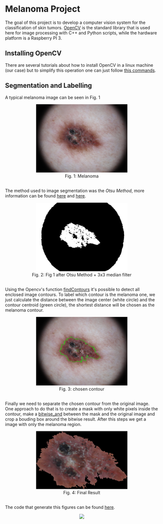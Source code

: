 # Melanoma Project

The goal of this project is to develop a computer vision system for the classification of skin tumors. [OpenCV](http://opencv.org/) is the standard library that is used here for image processing with C++ and Python scripts, while the hardware platform is a Raspberry PI 3.

## Installing OpenCV

There are several tutorials about how to install OpenCV in a linux machine (our case) but to simplify this operation one can just follow [this commands](https://github.com/Bianorz/melanoma/blob/master/command_seq_inst_opencv3.txt).

## Segmentation and Labelling

A typical melanoma image can be seen in Fig. 1    
<p align="center">
  <img src="https://raw.githubusercontent.com/Bianorz/melanoma/master/segImEx/Original_Image.png" width="300">
  <b></b><br>
  Fig. 1: Melanoma
  <br><br>
</p>

The method used to image segmentation was the *Otsu Method*, more information can be found [here](http://www.labbookpages.co.uk/software/imgProc/otsuThreshold.html) and [here](http://docs.opencv.org/3.2.0/d7/d4d/tutorial_py_thresholding.html).


<p align="center">
  <img src="https://raw.githubusercontent.com/Bianorz/melanoma/master/segImEx/Image_after_segmentation_median_filter.png" width="300">
  <b></b><br>
  Fig. 2: Fig 1 after Otsu Method + 3x3 median filter
  <br><br>
</p>


Using the Opencv's function [findContours](http://docs.opencv.org/2.4/modules/imgproc/doc/structural_analysis_and_shape_descriptors.html?highlight=findcontours#findcontours) it's possible to detect all enclosed image contours. To label which contour is the melanoma one, we just calculate the distance between the image center (white circle) and the contour centroid (green circle), the shortest distance will be chosen as the melanoma contour.

<p align="center">
  <img src="https://raw.githubusercontent.com/Bianorz/melanoma/master/segImEx/Detected_Contour_Points.png" width="300">
  <b></b><br>
  Fig. 3: chosen contour
  <br><br>
</p>

Finally we need to separate the chosen contour from the original image. One approach to do that is to create a mask with only white pixels inside the contour, make a [bitwise_and](http://docs.opencv.org/2.4/modules/core/doc/operations_on_arrays.html#bitwise-and) between the mask and the original image and crop a bouding box around the bitwise result. After this steps we get a image with only the melanoma region.

<p align="center">
  <img src="https://raw.githubusercontent.com/Bianorz/melanoma/master/segImEx/Final_Result.png" width="300">
  <b></b><br>
  Fig. 4: Final Result
  <br><br>
</p>

The code that generate this figures can be found [here](https://github.com/Bianorz/melanoma/blob/master/MelanomaPDI/main.cpp).

<p align="center">
  <img src="https://media.tenor.com/images/778b5c865476947a335e00663254a954/tenor.gif" width="300">
  <b></b><br>
  <br><br>
</p>
